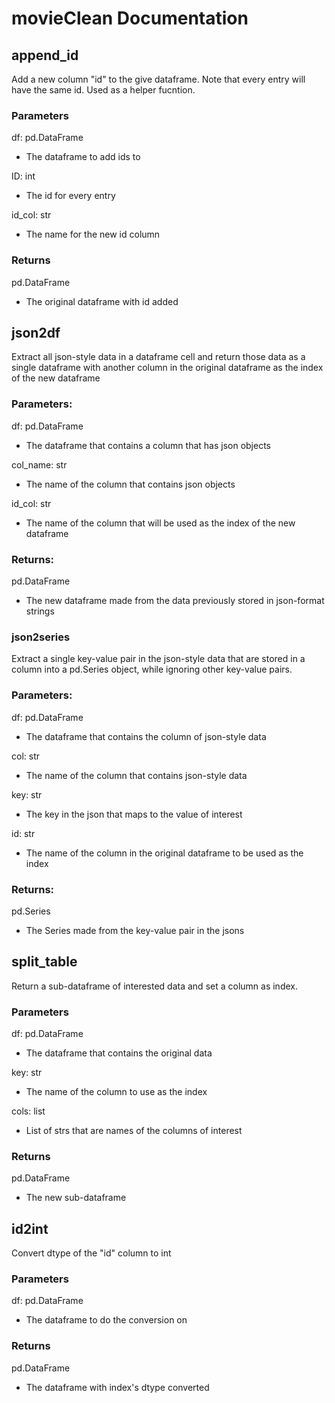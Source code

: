 # movieClean Documentation

## append_id
Add a new column "id" to the give dataframe. Note that every entry will have the same id.
Used as a helper fucntion.

### Parameters
df: pd.DataFrame

- The dataframe to add ids to

ID: int

- The id for every entry

id_col: str

- The name for the new id column

### Returns
pd.DataFrame

- The original dataframe with id added

## json2df

Extract all json-style data in a dataframe cell and return those data as a single dataframe with another column in the
original dataframe as the index of the new dataframe

### Parameters:
df: pd.DataFrame

- The dataframe that contains a column that has json objects

col_name: str
    
- The name of the column that contains json objects

id_col: str
    
- The name of the column that will be used as the index of the new dataframe

### Returns:
pd.DataFrame

- The new dataframe made from the data previously stored in json-format strings

### json2series
Extract a single key-value pair in the json-style data that are stored in a column into a pd.Series object,
while ignoring other key-value pairs.

### Parameters:
df: pd.DataFrame

- The dataframe that contains the column of json-style data

col: str

- The name of the column that contains json-style data

key: str

- The key in the json that maps to the value of interest

id: str

- The name of the column in the original dataframe to be used as the index

### Returns:
pd.Series

- The Series made from the key-value pair in the jsons


## split_table
Return a sub-dataframe of interested data and set a column as index.

### Parameters

df: pd.DataFrame

- The dataframe that contains the original data

key: str

- The name of the column to use as the index

cols: list

- List of strs that are names of the columns of interest

### Returns
pd.DataFrame

- The new sub-dataframe

## id2int
Convert dtype of the "id" column to int

### Parameters
df: pd.DataFrame

- The dataframe to do the conversion on

### Returns
pd.DataFrame

- The dataframe with index's dtype converted